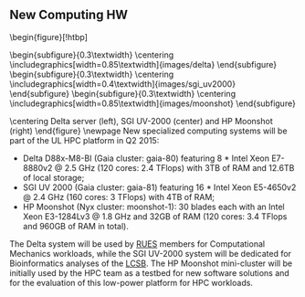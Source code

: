 ## New Computing HW

\begin{figure}[!htbp]

  \begin{subfigure}{0.3\textwidth}
    \centering
    \includegraphics[width=0.85\textwidth]{images/delta}
  \end{subfigure}
  \begin{subfigure}{0.3\textwidth}
    \centering
    \includegraphics[width=0.4\textwidth]{images/sgi_uv2000}
  \end{subfigure}
  \begin{subfigure}{0.3\textwidth}
    \centering
    \includegraphics[width=0.85\textwidth]{images/moonshot}
  \end{subfigure}

  \centering
   Delta server (left), SGI UV-2000 (center) and HP Moonshot (right)
\end{figure}
\newpage
New specialized computing systems will be part of the UL HPC platform in Q2 2015:

* Delta D88x-M8-BI (Gaia cluster: gaia-80) featuring 8 * Intel Xeon E7-8880v2 @ 2.5 GHz (120 cores: 2.4 TFlops) with 3TB of RAM and 12.6TB of local storage;
* SGI UV 2000 (Gaia cluster: gaia-81) featuring 16 * Intel Xeon E5-4650v2 @ 2.4 GHz (160 cores: 3 TFlops) with 4TB of RAM;
* HP Moonshot (Nyx cluster: moonshot-1): 30 blades each with an Intel Xeon E3-1284Lv3 @ 1.8 GHz and 32GB of RAM (120 cores: 3.4 TFlops and 960GB of RAM in total).

The Delta system will be used by [RUES](http://wwwfr.uni.lu/research/fstc/research_unit_in_engineering_science_rues) members for Computational Mechanics workloads, 
while the SGI UV-2000 system will be dedicated for Bioinformatics analyses of the [LCSB](http://lcsb.uni.lu).
The HP Moonshot mini-cluster will be initially used by the HPC team as a testbed for new software solutions
and for the evaluation of this low-power platform for HPC workloads.
